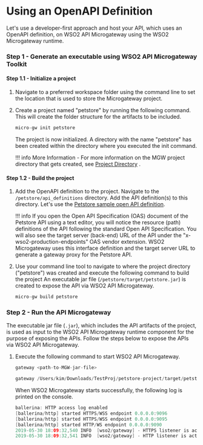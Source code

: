 # Using an OpenAPI Definition

Let's use a developer-first approach and host your API, which uses an OpenAPI definition, on WSO2 API Microgateway using the WSO2 Microgateway runtime.

### Step 1 - Generate an executable using WSO2 API Microgateway Toolkit

#### Step 1.1 - Initialize a project

1.  Navigate to a preferred workspace folder using the command line to set the location that is used to store the Microgateway project.
2.  Create a project named "petstore" by running the following command. This will create the folder structure for the artifacts to be included.

    ``` java
    micro-gw init petstore
    ```

     The project is now initialized. A directory with the name "petstore" has been created within the directory where you executed the init command.

    !!! info
        More Information
        -   For more information on the MGW project directory that gets created, see [Project Directory]({{base_path}}/reference/project-directory/) .

#### Step 1.2 - Build the project

1.  Add the OpenAPI definition to the project.
    Navigate to the `/petstore/api_definitions` directory. Add the API definition(s) to this directory. Let's use the [Petstore sample open API definition](https://github.com/wso2/product-microgateway/blob/master/samples/petstore_basic.yaml).

    !!! info
        If you open the Open API Specification (OAS) document of the Petstore API using a text editor, you will notice the resource (path) definitions of the API following the standard Open API Specification. You will also see the target server (back-end) URL of the API under the "x-wso2-production-endpoints" OAS vendor extension. WSO2 Microgateway uses this interface definition and the target server URL to generate a gateway proxy for the Petstore API.

2.  Use your command line tool to navigate to where the project directory ("petstore") was created and execute the following command to build the project
    An executable jar file (`/petstore/target/petstore.jar`) is created to expose the API via WSO2 API Microgateway.

    ``` java
    micro-gw build petstore
    ```

### Step 2 - Run the API Microgateway

The executable jar file (`.jar`), which includes the API artifacts of the project, is used as input to the WSO2 API Microgateway runtime component for the purpose of exposing the APIs. Follow the steps below to expose the APIs via WSO2 API Microgateway.

1.  Execute the following command to start WSO2 API Microgateway.

    ``` java tab="Format"
    gateway <path-to-MGW-jar-file>
    ```
    
    ``` java tab="Example"
    gateway /Users/kim/Downloads/TestProj/petstore-project/target/petstore-project.jar
    ```

    When WSO2 Microgateway starts successfully, the following log is printed on the console.

    ``` java
    ballerina: HTTP access log enabled
    [ballerina/http] started HTTPS/WSS endpoint 0.0.0.0:9096
    [ballerina/http] started HTTPS/WSS endpoint 0.0.0.0:9095
    [ballerina/http] started HTTP/WS endpoint 0.0.0.0:9090
    2019-05-30 18:09:32,540 INFO  [wso2/gateway] - HTTPS listener is active on port 9095 
    2019-05-30 18:09:32,541 INFO  [wso2/gateway] - HTTP listener is active on port 9090 
    ```


